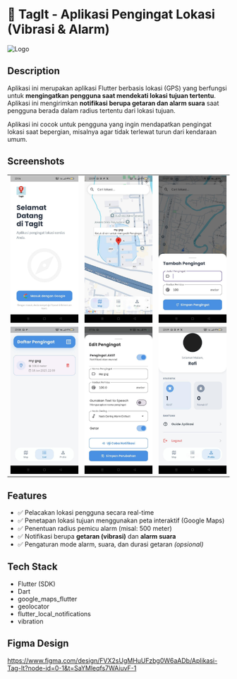 # 📍 TagIt - Aplikasi Pengingat Lokasi (Vibrasi & Alarm)

![Logo](https://socialify.git.ci/Luft21/TagIt/image?custom_language=Flutter&font=Inter&language=1&logo=https%3A%2F%2Fraw.githubusercontent.com%2FLuft21%2FTagIt%2Fd56bf1996de60fa0d61748317aa30cd4cab15257%2Fassets%2Fimages%2Ftagit_logo.png&name=1&theme=Auto)


## Description

Aplikasi ini merupakan aplikasi Flutter berbasis lokasi (GPS) yang berfungsi untuk **mengingatkan pengguna saat mendekati lokasi tujuan tertentu**. Aplikasi ini mengirimkan **notifikasi berupa getaran dan alarm suara** saat pengguna berada dalam radius tertentu dari lokasi tujuan.

Aplikasi ini cocok untuk pengguna yang ingin mendapatkan pengingat lokasi saat bepergian, misalnya agar tidak terlewat turun dari kendaraan umum.

## Screenshots

<table>
  <tr>
    <td><img src="screenshot/login_screen.png" width="180" alt="Login Screen"/></td>
    <td><img src="screenshot/map.png" width="180" alt="Map"/></td>
    <td><img src="screenshot/add_reminder.png" width="180" alt="Add Reminder"/></td>
  </tr>
  <tr>
    <td><img src="screenshot/reminder_list.png" width="180" alt="Reminder List"/></td>
    <td><img src="screenshot/edit_reminder.png" width="180" alt="Edit Reminder"/></td>
    <td><img src="screenshot/profile.png" width="180" alt="Profile"/></td>
  </tr>
</table>

## Features

- ✅ Pelacakan lokasi pengguna secara real-time
- ✅ Penetapan lokasi tujuan menggunakan peta interaktif (Google Maps)
- ✅ Penentuan radius pemicu alarm (misal: 500 meter)
- ✅ Notifikasi berupa **getaran (vibrasi)** dan **alarm suara**
- ✅ Pengaturan mode alarm, suara, dan durasi getaran _(opsional)_

## Tech Stack

- Flutter (SDK)
- Dart
- google_maps_flutter
- geolocator
- flutter_local_notifications
- vibration

## Figma Design
https://www.figma.com/design/FVX2sUgMHuUFzbg0W6aADb/Aplikasi-Tag-It?node-id=0-1&t=SaYMleqfs7WAiuvF-1
